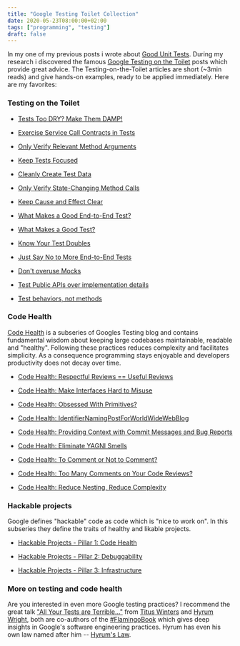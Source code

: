 ```yaml
---
title: "Google Testing Toilet Collection"
date: 2020-05-23T08:00:00+02:00
tags: ["programming", "testing"]
draft: false
---
```


In my one of my previous posts i wrote about [Good Unit
Tests](http://gerlacdt.github.io/posts/unit-testing/). During my
research i discovered the famous [Google Testing on the
Toilet](https://testing.googleblog.com/) posts which provide great
advice. The Testing-on-the-Toilet articles are short (~3min reads) and
give hands-on examples, ready to be applied immediately. Here are my
favorites:

### Testing on the Toilet

* [Tests Too DRY? Make Them
  DAMP!](https://testing.googleblog.com/2019/12/testing-on-toilet-tests-too-dry-make.html)

* [Exercise Service Call Contracts in Tests](https://testing.googleblog.com/2018/11/testing-on-toilet-exercise-service-call.html)

* [Only Verify Relevant Method Arguments](https://testing.googleblog.com/2018/06/testing-on-toilet-only-verify-relevant.html)

* [Keep Tests Focused](https://testing.googleblog.com/2018/06/testing-on-toilet-keep-tests-focused.html)

* [Cleanly Create Test Data](https://testing.googleblog.com/2018/02/testing-on-toilet-cleanly-create-test.html)

* [Only Verify State-Changing Method Calls](https://testing.googleblog.com/2017/12/testing-on-toilet-only-verify-state.html)

* [Keep Cause and Effect Clear](https://testing.googleblog.com/2017/01/testing-on-toilet-keep-cause-and-effect.html)

* [What Makes a Good End-to-End Test?](https://testing.googleblog.com/2016/09/testing-on-toilet-what-makes-good-end.html)

* [What Makes a Good Test?](https://testing.googleblog.com/2014/03/testing-on-toilet-what-makes-good-test.html)

* [Know Your Test Doubles](https://testing.googleblog.com/2013/07/testing-on-toilet-know-your-test-doubles.html)

* [Just Say No to More End-to-End Tests](https://testing.googleblog.com/2015/04/just-say-no-to-more-end-to-end-tests.html)

* [Don't overuse Mocks](https://testing.googleblog.com/2013/05/testing-on-toilet-dont-overuse-mocks.html)

* [Test Public APIs over implementation details](https://testing.googleblog.com/2015/01/testing-on-toilet-prefer-testing-public.html)

* [Test behaviors, not methods](https://testing.googleblog.com/2014/04/testing-on-toilet-test-behaviors-not.html)


### Code Health

[Code
Health](https://testing.googleblog.com/2017/04/code-health-googles-internal-code.html)
is a subseries of Googles Testing blog and contains fundamental wisdom
about keeping large codebases maintainable, readable and
"healthy". Following these practices reduces complexity and
facilitates simplicity. As a consequence programming stays enjoyable
and developers productivity does not decay over time.


* [Code Health: Respectful Reviews == Useful
  Reviews](https://testing.googleblog.com/2019/11/code-health-respectful-reviews-useful.html)

* [Code Health: Make Interfaces Hard to
  Misuse](https://testing.googleblog.com/2018/07/code-health-make-interfaces-hard-to.html)

* [Code Health: Obsessed With
  Primitives?](https://testing.googleblog.com/2017/11/obsessed-with-primitives.html)

* [Code Health:
  IdentifierNamingPostForWorldWideWebBlog](https://testing.googleblog.com/2017/10/code-health-identifiernamingpostforworl.html)

* [Code Health: Providing Context with Commit Messages and Bug
  Reports](https://testing.googleblog.com/2017/09/code-health-providing-context-with.html)

* [Code Health: Eliminate YAGNI
  Smells](https://testing.googleblog.com/2017/08/code-health-eliminate-yagni-smells.html)

* [Code Health: To Comment or Not to
  Comment?](https://testing.googleblog.com/2017/07/code-health-to-comment-or-not-to-comment.html)

* [Code Health: Too Many Comments on Your Code
  Reviews?](https://testing.googleblog.com/2017/06/code-health-too-many-comments-on-your.html)

* [Code Health: Reduce Nesting, Reduce
  Complexity](https://testing.googleblog.com/2017/06/code-health-reduce-nesting-reduce.html)


### Hackable projects

Google defines "hackable" code as code which is "nice to work on". In
this subseries they define the traits of healthy and likable projects.

* [Hackable Projects - Pillar 1: Code
  Health](https://testing.googleblog.com/2016/08/hackable-projects.html)

* [Hackable Projects - Pillar 2:
  Debuggability](https://testing.googleblog.com/2016/10/hackable-projects-pillar-2-debuggability.html)

* [Hackable Projects - Pillar 3:
  Infrastructure](https://testing.googleblog.com/2016/11/hackable-projects-pillar-3.html)


### More on testing and code health

Are you interested in even more Google testing practices? I recommend
the great talk ["All Your Tests are
Terrible..."](https://www.youtube.com/watch?v=u5senBJUkPc) from [Titus
Winters](https://twitter.com/tituswinters) and [Hyrum
Wright](https://twitter.com/hyrumwright), both are co-authors of the
[#FlamingoBook](https://www.oreilly.com/library/view/software-engineering-at/9781492082781/)
which gives deep insights in Google's software engineering
practices. Hyrum has even his own law named after him -- [Hyrum's
Law](https://www.hyrumslaw.com/).
